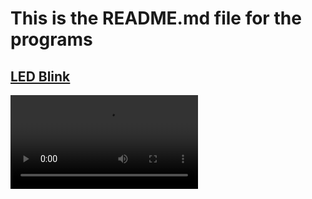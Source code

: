 # This is the README.md file for the programs

## [LED Blink](LED_Blink/LED_Blink.ino)

![LED_Blink](LED_Blink/LED_Blink.mp4)
